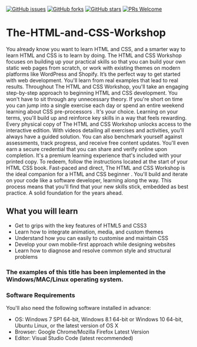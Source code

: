 [![GitHub issues](https://img.shields.io/github/issues/PacktWorkshops/The-HTML-and-CSS-Workshop.svg)](https://github.com/PacktWorkshops/The-HTML-and-CSS-Workshop/issues)
[![GitHub forks](https://img.shields.io/github/forks/PacktWorkshops/The-HTML-and-CSS-Workshop.svg)](https://github.com/PacktWorkshops/The-HTML-and-CSS-Workshop/network)
[![GitHub stars](https://img.shields.io/github/stars/PacktWorkshops/The-HTML-and-CSS-Workshop.svg)](https://github.com/PacktWorkshops/The-HTML-and-CSS-Workshop/stargazers)
[![PRs Welcome](https://img.shields.io/badge/PRs-welcome-brightgreen.svg)](https://github.com/PacktWorkshops/The-HTML-and-CSS-Workshop/pulls)



# The-HTML-and-CSS-Workshop
You already know you want to learn HTML and CSS, and a smarter way to learn HTML and CSS is to learn by doing. The HTML and CSS Workshop focuses on building up your practical skills so that you can build your own static web pages from scratch, or work with existing themes on modern platforms like WordPress and Shopify. It’s the perfect way to get started with web development. You'll learn from real examples that lead to real results. Throughout The HTML and CSS Workshop, you'll take an engaging step-by-step approach to beginning HTML and CSS development. You won't have to sit through any unnecessary theory. If you're short on time you can jump into a single exercise each day or spend an entire weekend learning about CSS pre-processors . It's your choice. Learning on your terms, you'll build up and reinforce key skills in a way that feels rewarding. Every physical copy of The HTML and CSS Workshop unlocks access to the interactive edition. With videos detailing all exercises and activities, you'll always have a guided solution. You can also benchmark yourself against assessments, track progress, and receive free content updates. You'll even earn a secure credential that you can share and verify online upon completion. It's a premium learning experience that's included with your printed copy. To redeem, follow the instructions located at the start of your HTML CSS book. Fast-paced and direct, The HTML and CSS Workshop is the ideal companion for a HTML and CSS beginner . You'll build and iterate on your code like a software developer, learning along the way. This process means that you'll find that your new skills stick, embedded as best practice. A solid foundation for the years ahead.


## What you will learn
* Get to grips with the key features of HTML5 and CSS3
* Learn how to integrate animation, media, and custom themes
* Understand how you can easily to customise and maintain CSS
* Develop your own mobile-first approach while designing websites
* Learn how to diagnose and resolve common style and structural problems

### The examples of this title has been implemented in the Windows/MAC/Linux operating system.

### Software Requirements
You'll also need the following software installed in advance:
* OS: Windows 7 SP1 64-bit, Windows 8.1 64-bit or Windows 10 64-bit, Ubuntu Linux, or the latest version of OS X
* Browser: Google Chrome/Mozilla Firefox Latest Version
* Editor: Visual Studio Code (latest recommended)
